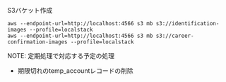 S3バケット作成
```
aws --endpoint-url=http://localhost:4566 s3 mb s3://identification-images --profile=localstack
aws --endpoint-url=http://localhost:4566 s3 mb s3://career-confirmation-images --profile=localstack
```

NOTE:
定期処理で対応する予定の処理
- 期限切れのtemp_accountレコードの削除
